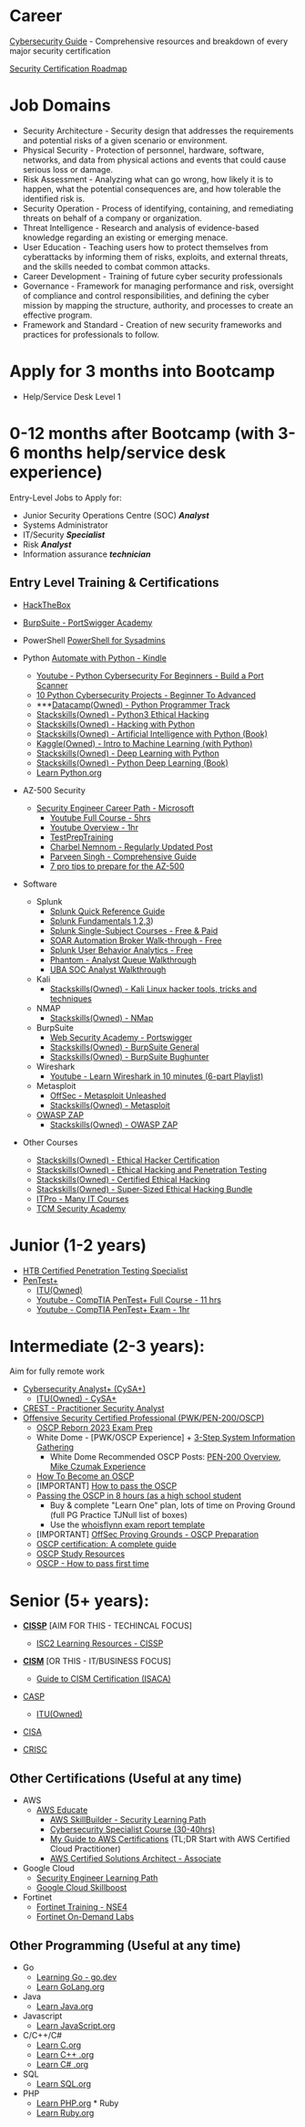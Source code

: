 # Career

[Cybersecurity Guide](https://cybersecurityguide.org/) - Comprehensive resources and breakdown of every major security certification

[Security Certification Roadmap](https://pauljerimy.com/security-certification-roadmap/)

# Job Domains
* Security Architecture - Security design that addresses the requirements and potential risks of a given scenario or environment. 
* Physical Security - Protection of personnel, hardware, software, networks, and data from physical actions and events that could cause serious loss or damage.
* Risk Assessment - Analyzing what can go wrong, how likely it is to happen, what the potential consequences are, and how tolerable the identified risk is.
* Security Operation - Process of identifying, containing, and remediating threats on behalf of a company or organization.
* Threat Intelligence - Research and analysis of evidence-based knowledge regarding an existing or emerging menace.
* User Education - Teaching users how to protect themselves from cyberattacks by informing them of risks, exploits, and external threats, and the skills needed to combat common attacks.
* Career Development - Training of future cyber security professionals
* Governance - Framework for managing performance and risk, oversight of compliance and control responsibilities, and defining the cyber mission by mapping the structure, authority, and processes to create an effective program.
* Framework and Standard - Creation of new security frameworks and practices for professionals to follow.

# Apply for 3 months into Bootcamp 
* Help/Service Desk Level 1

# 0-12 months after Bootcamp (with 3-6 months help/service desk experience)
Entry-Level Jobs to Apply for:
* Junior Security Operations Centre (SOC) ***Analyst***
* Systems Administrator
* IT/Security ***Specialist***
* Risk ***Analyst***
* Information assurance ***technician***

## Entry Level Training & Certifications
* [HackTheBox](https://app.hackthebox.com/starting-point)
* [BurpSuite - PortSwigger Academy](https://portswigger.net/web-security)
* PowerShell [PowerShell for Sysadmins](https://www.amazon.com.au/gp/product/B07D23FRC8/ref=ppx_yo_dt_b_d_asin_title_o00?ie=UTF8&psc=1)
* Python [Automate with Python - Kindle](https://www.amazon.com.au/Automate-Boring-Stuff-Python-Sweigart/dp/1593275994)
    * [Youtube - Python Cybersecurity For Beginners - Build a Port Scanner](https://www.youtube.com/watch?v=bH-3PuQC_n0&list=PLR0bgGon_WTIjs0lyCAUp3v1qAraXCJcH)
    * [10 Python Cybersecurity Projects - Beginner To Advanced](https://www.youtube.com/watch?v=kf1Zzcj2gV8&list=PLR0bgGon_WTJUGqvxr0reaqfpGd2ts29R&index=2)
    * ***[Datacamp(Owned) - Python Programmer Track](https://app.datacamp.com/learn/career-tracks/python-programmer)
    * [Stackskills(Owned) - Python3 Ethical Hacking](https://stackskills.com/courses/enrolled/1025194)
    * [Stackskills(Owned) - Hacking with Python](https://stackskills.com/courses/enrolled/376387)
    * [Stackskills(Owned) - Artificial Intelligence with Python (Book)](https://stackskills.com/courses/303786/lectures/4674836)
    * [Kaggle(Owned) - Intro to Machine Learning (with Python)](https://www.kaggle.com/learn/intro-to-machine-learning)
    * [Stackskills(Owned) - Deep Learning with Python](https://stackskills.com/courses/enrolled/122971)
    * [Stackskills(Owned) - Python Deep Learning (Book)](https://stackskills.com/courses/enrolled/296315)
    * [Learn Python.org](https://www.learnpython.org/)

* AZ-500 Security
  * [Security Engineer Career Path - Microsoft](https://learn.microsoft.com/en-us/users/collinschedler-0717/collections/50nrt2ek0ewqy8)
    * [Youtube Full Course - 5hrs](https://www.youtube.com/watch?v=m1VWSWlrJa8&list=WL&index=12)
    * [Youtube Overview - 1hr](https://www.youtube.com/watch?v=lCk6aBDtLnI&list=WL&index=10)
    * [TestPrepTraining](https://www.testpreptraining.com/blog/microsoft-azure-security-technologies-az-500-study-guide/)
    * [Charbel Nemnom - Regularly Updated Post](https://charbelnemnom.com/az-500-exam-study-guide-azure-security/?expand_article=1)
    * [Parveen Singh - Comprehensive Guide](https://parveensingh.com/az-500-study-guide/)
    * [7 pro tips to prepare for the AZ-500](https://www.whizlabs.com/blog/az-500-exam-tips/) 

* Software
   * Splunk
      * [Splunk Quick Reference Guide](https://www.splunk.com/pdfs/solution-guides/splunk-quick-reference-guide.pdf)
      * [Splunk Fundamentals 1,2,3](https://www.splunk.com/en_us/training/splunk-fundamentals.html?301=/en_us/training/free-courses/splunk-fundamentals-1.html))
      * [Splunk Single-Subject Courses - Free & Paid](https://education.splunk.com/single-subject-courses)
      * [SOAR Automation Broker Walk-through - Free](https://education.splunk.com/course/soar-automation-broker-walk-through)
      * [Splunk User Behavior Analytics - Free](https://education.splunk.com/course/splunk-user-behavior-analytics-elearning)
      * [Phantom - Analyst Queue Walkthrough](https://education.splunk.com/elearning/phantom---analyst-queue-walkthrough)
      * [UBA SOC Analyst Walkthrough](https://education.splunk.com/elearning/uba-soc-analyst-walkthrough)
   * Kali
      * [Stackskills(Owned) - Kali Linux hacker tools, tricks and techniques](https://stackskills.com/courses/enrolled/1221378)
   * NMAP
      * [Stackskills(Owned) - NMap](https://stackskills.com/courses/enrolled/802796)
   * BurpSuite
      * [Web Security Academy - Portswigger](https://portswigger.net/web-security)
      * [Stackskills(Owned) - BurpSuite General](https://stackskills.com/courses/enrolled/141010)
      * [Stackskills(Owned) - BurpSuite Bughunter](https://stackskills.com/courses/enrolled/1106769)
   * Wireshark
      * [Youtube - Learn Wireshark in 10 minutes (6-part Playlist)](https://www.youtube.com/watch?v=lb1Dw0elw0Q&list=PLR0bgGon_WTK9PHDzrlje4bqEh3p0NxxX)
   * Metasploit
      * [OffSec - Metasploit Unleashed](https://www.offsec.com/metasploit-unleashed/)
      * [Stackskills(Owned) - Metasploit](https://stackskills.com/courses/enrolled/369771)
   * [OWASP ZAP](https://www.zaproxy.org/)
      *  [Stackskills(Owned) - OWASP ZAP](https://stackskills.com/courses/enrolled/709664)

* Other Courses
   *  [Stackskills(Owned) - Ethical Hacker Certification](https://stackskills.com/courses/enrolled/614031)
   *  [Stackskills(Owned) - Ethical Hacking and Penetration Testing](https://stackskills.com/courses/enrolled/1050508)
   *  [Stackskills(Owned) - Certified Ethical Hacking](https://stackskills.com/courses/enrolled/410134)
   *  [Stackskills(Owned) - Super-Sized Ethical Hacking Bundle](https://stackskills.com/courses/enrolled/1306705)
   *  [ITPro - Many IT Courses](https://www.itpro.tv/courses/)
   *  [TCM Security Academy](https://academy.tcm-sec.com/)

# Junior (1-2 years)
* [HTB Certified Penetration Testing Specialist](https://academy.hackthebox.com/preview/certifications/htb-certified-penetration-testing-specialist/)
* [PenTest+](https://www.comptia.org/certifications/pentest)
   * [ITU(Owned)](https://www.itulearning.com/course/index/2761)
   * [Youtube - CompTIA PenTest+ Full Course - 11 hrs](https://www.youtube.com/watch?v=WczBlBjoQeI)
   * [Youtube - CompTIA PenTest+ Exam - 1hr](https://www.youtube.com/watch?v=P_D7BCpxkS4)

# Intermediate (2-3 years):
Aim for fully remote work
* [Cybersecurity Analyst+ (CySA+)](https://www.comptia.org/certifications/cybersecurity-analyst)
   * [ITU(Owned) - CySA+](https://www.itulearning.com/course/index/3637)
* [CREST - Practitioner Security Analyst](https://www.crest-approved.org/certification-careers/crest-certifications/crest-practitioner-security-analyst/)
* [Offensive Security Certified Professional (PWK/PEN-200/OSCP)](https://www.offsec.com/courses/pen-200/)
   * [OSCP Reborn 2023 Exam Prep](https://johnjhacking.com/blog/oscp-reborn-2023/)
   * White Dome - [PWK/OSCP Experience] + [3-Step System Information Gathering](https://whitedome.com.au/re4son/1-information-gathering-in-three-stages/)
       * White Dome Recommended OSCP Posts: [PEN-200 Overview](https://blog.g0tmi1k.com/2011/07/pentesting-with-backtrack-pwb/), [Mike Czumak Experience](https://www.securitysift.com/offsec-pwb-oscp/)
   * [How To Become an OSCP](https://geekflare.com/oscp-certification/)
   * [IMPORTANT] [How to pass the OSCP](https://markeldo.com/how-to-pass-the-oscp/)
   * [Passing the OSCP in 8 hours (as a high school student](https://www.reddit.com/r/oscp/comments/14onm6g/passing_the_oscp_in_8_hoursas_a_high_school/)
       * Buy & complete "Learn One" plan, lots of time on Proving Ground (full PG Practice TJNull list of boxes)
       * Use the [whoisflynn exam report template](https://github.com/whoisflynn/OSCP-Exam-Report-Template/blob/master/OSCP-OS-XXXXX-Exam-Report_Template.docx)
   * [IMPORTANT] [OffSec Proving Grounds - OSCP Preparation](https://www.offsec.com/labs/individual/)
   * [OSCP certification: A complete guide](https://cybersecurityguide.org/programs/cybersecurity-certifications/oscp/)
   * [OSCP Study Resources](https://stefan-p-bargan.medium.com/oscp-study-resources-7571c864899)
   * [OSCP - How to pass first time](https://www.garyruddell.com/articles/how-to-pass-the-oscp-first-time)

# Senior (5+ years):
* **[CISSP](https://www.isc2.org/Certifications/CISSP)** [AIM FOR THIS - TECHINCAL FOCUS]
   * [ISC2 Learning Resources - CISSP](https://www.isc2.org/Training/Self-Study-Resources/CISSP)
* **[CISM](https://www.isaca.org/credentialing/cism)** [OR THIS - IT/BUSINESS FOCUS]
   * [Guide to CISM Certification (ISACA)](https://www.coursera.org/articles/cism-certification)
* [CASP](https://www.comptia.org/certifications/comptia-advanced-security-practitioner)
   * [ITU(Owned)](https://www.itulearning.com/course/index/2740) 
* [CISA](https://www.isaca.org/credentialing/cisa)

* [CRISC](https://www.isaca.org/credentialing/crisc)

## Other Certifications (Useful at any time)
   * AWS
      * [AWS Educate](https://www.awseducate.com/student/s/)
          * [AWS SkillBuilder - Security Learning Path](https://explore.skillbuilder.aws/learn/public/learning_plan/view/91/security-learning-plan)
          * [Cybersecurity Specialist Course (30-40hrs)](https://awseducate.instructure.com/courses/196)
          * [My Guide to AWS Certifications](https://medium.com/dataman-in-ai/aws-certification-path-c9d43a1a155f) (TL;DR Start with AWS Certified Cloud Practitioner)
          * [AWS Certified Solutions Architect - Associate](https://aws.amazon.com/certification/certified-solutions-architect-associate/)
   * Google Cloud
      * [Security Engineer Learning Path](https://www.cloudskillsboost.google/paths/15)
      * [Google Cloud Skillboost](https://www.cloudskillsboost.google/)    
  * Fortinet
       * [Fortinet Training - NSE4](https://training.fortinet.com/course/index.php/Certification:NSE_4)
       * [Fortinet On-Demand Labs](https://www.fortinet.com/training/cybersecurity-professionals)

## Other Programming (Useful at any time)
   * Go 
      * [Learning Go - go.dev](https://go.dev/learn/)
      * [Learn GoLang.org](https://www.learn-golang.org/)
   * Java
      * [Learn Java.org](https://www.learnjavaonline.org/)
   * Javascript
      * [Learn JavaScript.org](https://www.learn-js.org/)
   * C/C++/C#
      * [Learn C.org](https://www.learn-c.org/)
      * [Learn C++ .org](https://www.learn-cpp.org/)
      * [Learn C# .org](https://www.learncs.org/)
   * SQL
      * [Learn SQL.org](https://www.learnsqlonline.org/)
   * PHP
      * [Learn PHP.org](https://www.learn-php.org/)
    * Ruby
      * [Learn Ruby.org](https://www.learnrubyonline.org/)
